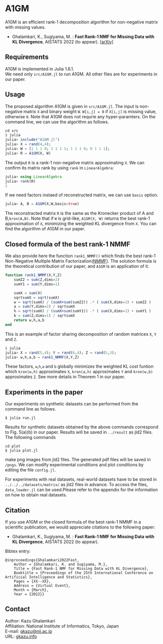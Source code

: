 # A1GM
A1GM is an efficient rank-1 decomposition algorithm for non-negative matrix with missing values. 

* Ghalamkari, K., Sugiyama, M. : **Fast Rank-1 NMF for Missing Data with KL Divergence**, AISTATS 2022 (to appear). [[arXiv]](https://arxiv.org/abs/2110.12595)

## Requirements
A1GM is implemented in Julia 1.6.1.  
We need only `src/A1GM.jl` to run A1GM.
All other files are for experiments in our paper.

## Usage
The proposed algorithm A1GM is given in `src/A1GM.jl`.
The input is non-negative matrix `X` and binary weight `W`.
`W[i,j] = 0` if `X[i,j]` is missing value, otherwise `0`.
Note that A1GM does not requrie any hyper-paramters.
On the command line, we can use the algorithm as follows.
```julia
cd src
$ julia
julia> include("A1GM.jl")
julia> X = rand(4,4);
julia> W = [1 1 1 0; 1 1 1 1; 1 1 1 0; 0 1 1 1];
julia> R = A1GM(X, W)
```

The output `R` is a rank-1 non-negative matrix approximating `X`.
We can confirm its matrix rank by using `rank` in `LinearAlgebra`:
```julia
julia> using LinearAlgebra
julia> rank(R)
1
```

If we need factors instaed of reconstructed matrix, we can use `basis` option.
```julia
julia> A, B = A1GM(X,W,basis=true)
```
The reconstracted matrix `R` is the same as the Kronecker product of A and B,`kron(A,B)`. 
Note that if `W` is grid-like, `A1GM(X, W)` returns the best rank-1 approximation of `X`, minimizing the weighted KL divergence from `X`.
You can find the algorithm of A1GM in our paper.

## Closed formula of the best rank-1 NMMF
We also provide here the function `rank1_NMMF()` which finds the best rank-1 Non-Negative Multiple Matrix Factorization([NMMF](https://www.ijcai.org/Proceedings/13/Papers/254.pdf)). The solution formula is the theoretical contribution of our paper, and `A1GM` is an application of it.
```julia
function rank1_NMMF(X,Y,Z)
    sumZ2 = sum(Z,dims=2)
    sumY1 = sum(Y,dims=1)

    sumX = sum(X)
    sqrtsumX = sqrt(sumX)
    w = sqrt(sumX) / (sumX+sum(sumZ2)) .* ( sum(X,dims=2) + sumZ2 )
    a = sum(Y,dims=2) / sqrtsumX
    h = sqrt(sumX) / (sumX+sum(sumY1)) .* ( sum(X,dims=1) + sumY1 )
    b = sum(Z,dims=1) / sqrtsumX
    return w,h,a,b
end
```
This is an example of factor sharing decomposition of random matrices `X`, `Y` and `Z`.
```julia
$ julia
julia> X = rand(5,4); Y = rand(6,4); Z = rand(5,3);
julia> w,h,a,b = rank1_NMMF(X,Y,Z)
```
These factors, `w`,`h`,`a` and `b` globally minimizes the weighted KL cost funtion which `kron(w,h)` approximates `X`, `kron(a,h)` approximates `Y` and `kron(w,b)` approximates `Z`. See more details in Theorem 1 in our paper.

## Experiments in the paper
Our experiments on synthetic datasets can be performed from the command line as follows.
```
$ julia run.jl
```

Results for synthetic datasets obtained by the above commands correspond to Fig. 5(a)(b) in our paper.
Results will be saved in `../result` as jld2 files.
​
The following commands
```
cd plot
$ julia plot.jl
```
make png images from jld2 files. The generated pdf files will be saved in `/pngs`.
We can modify experimental conditions and plot conditions by editing the file `config.jl`.
​

For experiments with real datasets, real-world datasets have to be stored in `../../../datasets/matrix/` as jld2 files in advance. To access the files, `data_loader.jl` can be used.
​Please refer to the appendix for the information on how to obtain real datasets.


## Citation
If you use A1GM or the closed formula of the best rank-1 NMMF in a scientific publication, we would appreciate citations to the following paper:
* Ghalamkari, K., Sugiyama, M. : **Fast Rank-1 NMF for Missing Data with KL Divergence**, AISTATS 2022 (to appear).

Bibtex entry:
```
@inproceedings{Ghalamkari2022Fast,
    Author = {Ghalamkari, K. and Sugiyama, M.},
    Title = {Fast Rank-1 NMF for Missing Data with KL Divergence},
    Booktitle = {Proceedings of the 25th International Conference on Artificial Intelligence and Statistics},
    Pages = {XX--XX},
    Address = {Virtual Event},
    Month = {March},
    Year = {2022}}
```

## Contact
Author: Kazu Ghalamkari  
Affiliation: National Institute of Informatics, Tokyo, Japan  
E-mail: gkazu@nii.ac.jp  
URL: [gkazu.info](http://gkazu.info)
